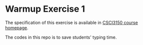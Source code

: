 # Warmup Exercise 1

The specification of this exercise is available in [CSCI3150 course homepage](http://appsrv.cse.cuhk.edu.hk/~csci3150).

The codes in this repo is to save students' typing time.
